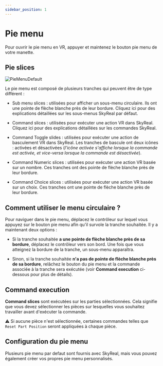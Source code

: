```yaml
---
sidebar_position: 1
---
```


# Pie menu

Pour ouvrir le pie menu en VR, appuyer et maintenez le bouton pie menu de votre manette.

## Pie slices

![PieMenuDefault](/img/manuel-vr-user/vrinterface/piemenu/piemenuDefault.png)

Le pie menu est composé de plusieurs tranches qui peuvent être de type différent :

- Sub menu slices : utilisées pour afficher un sous-menu circulaire. Ils ont une pointe de flèche blanche près de leur bordure. Cliquez ici pour des explications détaillées sur les sous-menus SkyReal par défaut.

- Command slices : utilisées pour exécuter une action VR dans SkyReal. Cliquez ici pour des explications détaillées sur les commandes SkyReal.

- Command Toggle slides : utilisées pour exécuter une action de basculement VR dans SkyReal. Les tranches de bascule ont deux icônes : activées et désactivées (_l'icône activée s'affiche lorsque la commande est activée, et vice-versa lorsque la commande est désactivée_).

- Command Numeric slices : utilisées pour exécuter une action VR basée sur un nombre. Ces tranches ont des pointe de flèche blanche près de leur bordure.

- Command Choice slices : utilisées pour exécuter une action VR basée sur un choix. Ces tranches ont une pointe de flèche blanche près de leur bordure.

## Comment utiliser le menu circulaire ?

Pour naviguer dans le pie menu, déplacez le contrôleur sur lequel vous appuyez sur le bouton pie menu afin qu'il survole la tranche souhaitée. Il y a maintenant deux options :

- Si la tranche souhaitée **a une pointe de flèche blanche près de sa bordure**, déplacez le contrôleur vers son bord. Une fois que vous atteignez la bordure de la tranche, un sous-menu apparaîtra.

- Sinon, si la tranche souhaitée **n'a pas de pointe de flèche blanche près de sa bordure**, relâchez le bouton du pie menu et la commande associée à la tranche sera exécutée (voir **Command execution** ci-dessous pour plus de détails).

## Command execution

**Command slices** sont exécutées sur les parties sélectionnées. Cela signifie que vous devez sélectionner les pièces sur lesquelles vous souhaitez travailler avant d'exécuter la commande.

:warning: Si aucune pièce n'est sélectionnée, certaines commandes telles que `Reset Part Position` seront appliquées à chaque pièce.

## Configuration du pie menu

Plusieurs pie menu par defaut sont fournis avec SkyReal, mais vous pouvez également créer vos propres pie menu personnalisés.
